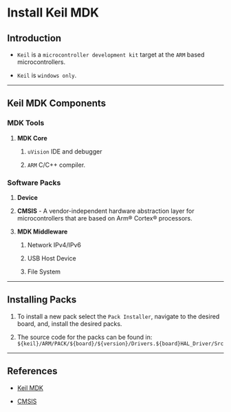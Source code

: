 # Install Keil MDK

## Introduction

* `Keil` is a `microcontroller development kit` target at the `ARM` based microcontrollers.

* `Keil` is `windows only`.

---

## Keil MDK Components

### MDK Tools

1. __MDK Core__

    1. `uVision` IDE and debugger

    2. `ARM` C/C++ compiler.

### Software Packs

1. __Device__

2. __CMSIS__ - A vendor-independent hardware abstraction layer for microcontrollers that are based on Arm® Cortex® processors.

3. __MDK Middleware__

    1. Network IPv4/IPv6 

    2. USB Host Device

    3. File System

---

## Installing Packs

1. To install a new pack select the `Pack Installer`, navigate to the desired board, and, install the desired packs.

2. The source code for the packs can be found in: `${keil}/ARM/PACK/${board}/${version}/Drivers.${board}HAL_Driver/Src`

---

## References

* [Keil MDK](https://www2.keil.com/mdk5)

* [CMSIS](https://developer.arm.com/tools-and-software/embedded/cmsis)

